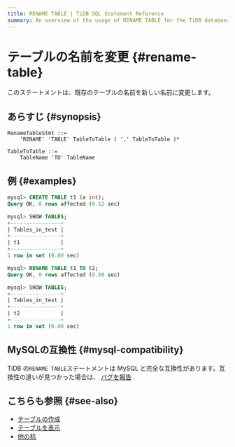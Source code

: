 ```yaml
---
title: RENAME TABLE | TiDB SQL Statement Reference
summary: An overview of the usage of RENAME TABLE for the TiDB database.
---
```


# テーブルの名前を変更 {#rename-table}

このステートメントは、既存のテーブルの名前を新しい名前に変更します。

## あらすじ {#synopsis}

```ebnf+diagram
RenameTableStmt ::=
    'RENAME' 'TABLE' TableToTable ( ',' TableToTable )*

TableToTable ::=
    TableName 'TO' TableName
```

## 例 {#examples}

```sql
mysql> CREATE TABLE t1 (a int);
Query OK, 0 rows affected (0.12 sec)

mysql> SHOW TABLES;
+----------------+
| Tables_in_test |
+----------------+
| t1             |
+----------------+
1 row in set (0.00 sec)

mysql> RENAME TABLE t1 TO t2;
Query OK, 0 rows affected (0.08 sec)

mysql> SHOW TABLES;
+----------------+
| Tables_in_test |
+----------------+
| t2             |
+----------------+
1 row in set (0.00 sec)
```

## MySQLの互換性 {#mysql-compatibility}

TiDB の`RENAME TABLE`ステートメントは MySQL と完全な互換性があります。互換性の違いが見つかった場合は、 [バグを報告](https://docs.pingcap.com/tidb/stable/support) .

## こちらも参照 {#see-also}

-   [テーブルの作成](/sql-statements/sql-statement-create-table.md)
-   [テーブルを表示](/sql-statements/sql-statement-show-tables.md)
-   [他の机](/sql-statements/sql-statement-alter-table.md)
